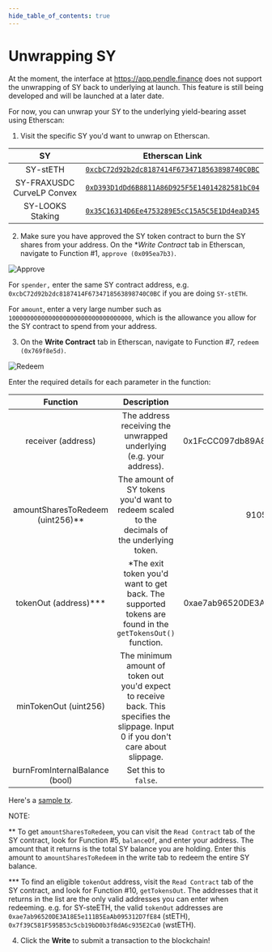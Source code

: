 ```yaml
---
hide_table_of_contents: true
---
```


# Unwrapping SY

At the moment, the interface at https://app.pendle.finance does not support the unwrapping of SY back to underlying at launch. This feature is still being developed and will be launched at a later date.

For now, you can unwrap your SY to the underlying yield-bearing asset using Etherscan:

1. Visit the specific SY you'd want to unwrap on Etherscan.

|             SY             |                                                              Etherscan Link                                                              |
| :------------------------: | :--------------------------------------------------------------------------------------------------------------------------------------: |
|          SY-stETH          |        [`0xcbC72d92b2dc8187414F6734718563898740C0BC`](https://etherscan.io/address/0xcbC72d92b2dc8187414F6734718563898740C0BC#F7)        |
| SY-FRAXUSDC CurveLP Convex |        [`0xD393D1dDd6B8811A86D925F5E14014282581bC04`](https://etherscan.io/address/0xD393D1dDd6B8811A86D925F5E14014282581bC04#F7)        |
|      SY-LOOKS Staking      | [`0x35C16314D6Ee4753289E5cC15A5C5E1Dd4eaD345`](https://etherscan.io/address/0x35C16314D6Ee4753289E5cC15A5C5E1Dd4eaD345#writeContract#F7) |

2. Make sure you have approved the SY token contract to burn the SY shares from your address. On the **Write Contract* tab in Etherscan, navigate to Function #1, `approve (0x095ea7b3)`.

![Approve](/img/pendlepro/etherscan_approve.png "Approve")

For `spender,` enter the same SY contract address, e.g. `0xcbC72d92b2dc8187414F6734718563898740C0BC` if you are doing `SY-stETH`.

For `amount`, enter a very large number such as `1000000000000000000000000000000000`, which is the allowance you allow for the SY contract to spend from your address.

3. On the **Write Contract** tab in Etherscan, navigate to Function #7, `redeem (0x769f8e5d)`.

![Redeem](/img/pendlepro/etherscan_redeem.png "Redeem")

Enter the required details for each parameter in the function:

|            Function            |                                                             Description                                                              |                  Example                   |
| :----------------------------: | :----------------------------------------------------------------------------------------------------------------------------------: | :----------------------------------------: |
|       receiver (address)       |                                 The address receiving the unwrapped underlying (e.g. your address).                                  | 0x1FcCC097db89A86Bfc474A1028F93958295b1Fb7 |
| amountSharesToRedeem (uint256)** |                     The amount of SY tokens you'd want to redeem scaled to the decimals of the underlying token.                     |             91057522291602163              |
|       tokenOut (address)***       |               *The exit token you'd want to get back. The supported tokens are found in the `getTokensOut()` function.                | 0xae7ab96520DE3A18E5e111B5EaAb095312D7fE84 |
|     minTokenOut (uint256)      | The minimum amount of token out you'd expect to receive back. This specifies the slippage. Input 0 if you don't care about slippage. |                     0                      |
| burnFromInternalBalance (bool) |                                                         Set this to `false`.                                                         |                   false                    |

Here's a [sample tx](https://etherscan.io/tx/0x19360b2571f45cd41619f28cf38ab018f575edd009332da1cd9eef7776c3f0ef).

NOTE: 

** To get `amountSharesToRedeem`, you can visit the `Read Contract` tab of the SY contract, look for Function #5, `balanceOf`, and enter your address. The amount that it returns is the total SY balance you are holding. Enter this amount to `amountSharesToRedeem` in the write tab to redeem the entire SY balance.

*** To find an eligible `tokenOut` address, visit the `Read Contract` tab of the SY contract, and look for Function #10, `getTokensOut`. The addresses that it returns in the list are the only valid addresses you can enter when redeeming. e.g. for SY-steETH, the valid `tokenOut` addresses are `0xae7ab96520DE3A18E5e111B5EaAb095312D7fE84` (stETH), `0x7f39C581F595B53c5cb19bD0b3f8dA6c935E2Ca0` (wstETH).

4. Click the **Write** to submit a transaction to the blockchain!
